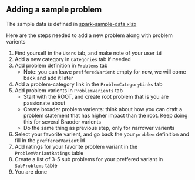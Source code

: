 ## Adding a sample problem

The sample data is defined in [spark-sample-data.xlsx](./spark-sample-data.xlsx)

Here are the steps needed to add a new problem along with problem varients

1. Find yourself in the `Users` tab, and make note of your user `id`
2. Add a new category in `Categories` tab if needed
3. Add problem definition in `Problems` tab
   - Note: you can leave `prefferedVarient` empty for now, we will come back and add it later
4. Add a problem-category link in the `ProblemCategoryLinks` tab
5. Add problem varients in `ProblemVarients` tab
   - Start with the ROOT, and create root problem that is you are passionate about
   - Create broader problem varients: think about how you can draft a problem statement that has higher impact than the root. Keep doing this for several Braoder varients
   - Do the same thing as previous step, only for narrower varients
6. Select your favorite varient, and go back the your `problem` definition and fill in the `prefferedVarient` id
7. Add ratings for your favorite problem variant in the `ProblemVariantRatings` table
8. Create a list of 3-5 sub problems for your preffered variant in `SubProblems` table
9. You are done
